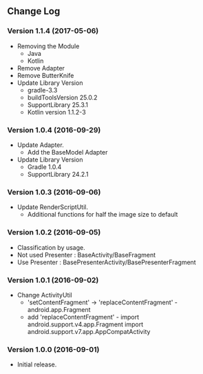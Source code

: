 ## Change Log

### Version 1.1.4 (2017-05-06)

- Removing the Module
  - Java
  - Kotlin
- Remove Adapter
- Remove ButterKnife
- Update Library Version
  - gradle-3.3
  - buildToolsVersion 25.0.2
  - SupportLibrary 25.3.1
  - Kotlin version 1.1.2-3

### Version 1.0.4 (2016-09-29)

- Update Adapter.
  - Add the BaseModel Adapter
- Update Library Version
  - Gradle 1.0.4
  - SupportLibrary 24.2.1

### Version 1.0.3 (2016-09-06)

- Update RenderScriptUtil.
  - Additional functions for half the image size to default

### Version 1.0.2 (2016-09-05)

- Classification by usage.
 - Not used Presenter : BaseActivity/BaseFragment
 - Use Presenter : BasePresenterActivity/BasePresenterFragment

### Version 1.0.1 (2016-09-02)

- Change ActivityUtil
  - 'setContentFragment' -> 'replaceContentFragment' - android.app.Fragment
  - add 'replaceContentFragment' - import android.support.v4.app.Fragment
                                   import android.support.v7.app.AppCompatActivity

### Version 1.0.0 (2016-09-01)

- Initial release.